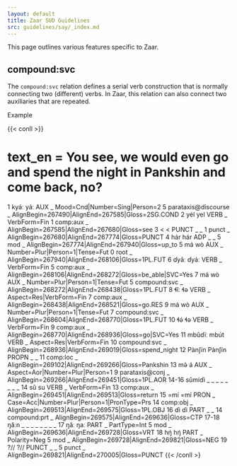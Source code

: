```yaml
---
layout: default
title: Zaar SUD Guidelines
src: guidelines/say/_index.md
---
```


This page outlines various features specific to Zaar.

## compound:svc

The `compound:svc` relation defines a serial verb construction that is normally connecting two (different) verbs. In Zaar, this relation can also connect two auxiliaries that are repeated. 

Example

{{< conll >}}
# text_en =  You see, we would even go and spend the night in Pankshin and come back, no?
1	kyáː	yáː	AUX	_	Mood=Cnd|Number=Sing|Person=2	5	parataxis@discourse	_	AlignBegin=267490|AlignEnd=267585|Gloss=2SG.COND
2	yél	yel	VERB	_	VerbForm=Fin	1	comp:aux	_	AlignBegin=267585|AlignEnd=267680|Gloss=see
3	<	<	PUNCT	_	_	1	punct	_	AlignBegin=267680|AlignEnd=267774|Gloss=PUNCT
4	hár	hár	ADP	_	_	5	mod	_	AlignBegin=267774|AlignEnd=267940|Gloss=up_to
5	má	wò	AUX	_	Number=Plur|Person=1|Tense=Fut	0	root	_	AlignBegin=267940|AlignEnd=268106|Gloss=1PL.FUT
6	ɗyǎː	ɗyáː	VERB	_	VerbForm=Fin	5	comp:aux	_	AlignBegin=268106|AlignEnd=268272|Gloss=be_able|SVC=Yes
7	má	wò	AUX	_	Number=Plur|Person=1|Tense=Fut	5	compound:svc	_	AlignBegin=268272|AlignEnd=268438|Gloss=1PL.FUT
8	ɬǐː	ɬə	VERB	_	Aspect=Res|VerbForm=Fin	7	comp:aux	_	AlignBegin=268438|AlignEnd=268521|Gloss=go.RES
9	má	wò	AUX	_	Number=Plur|Person=1|Tense=Fut	7	compound:svc	_	AlignBegin=268604|AlignEnd=268770|Gloss=1PL.FUT
10	ɬə́	ɬə	VERB	_	VerbForm=Fin	9	comp:aux	_	AlignBegin=268770|AlignEnd=268936|Gloss=go|SVC=Yes
11	mbûɗíː	mbút	VERB	_	Aspect=Res|VerbForm=Fin	10	compound:svc	_	AlignBegin=268936|AlignEnd=269019|Gloss=spend_night
12	Pànʃín	Pànʃín	PROPN	_	_	11	comp:loc	_	AlignBegin=269102|AlignEnd=269266|Gloss=Pankshin
13	mə̀	á	AUX	_	Aspect=Aor|Number=Plur|Person=1	9	parataxis@conj	_	AlignBegin=269266|AlignEnd=269451|Gloss=1PL.AOR
14-16	sûmíɗi	_	_	_	_	_	_	_	_
14	sû	su	VERB	_	VerbForm=Fin	13	comp:aux	_	AlignBegin=269451|AlignEnd=269513|Gloss=return
15	=mí	=mí	PRON	_	Case=Acc|Number=Plur|Person=1|PronType=Prs	14	comp:obj	_	AlignBegin=269513|AlignEnd=269575|Gloss=1PL.OBJ
16	ɗi	ɗi	PART	_	_	14	compound:prt	_	AlignBegin=269575|AlignEnd=269636|Gloss=CTP
17-18	ŋǎːn	_	_	_	_	_	_	_	_
17	ŋǎː	ŋaː	PART	_	PartType=Int	5	mod	_	AlignBegin=269636|AlignEnd=269728|Gloss=VRT
18	hŋ́	hŋ́	PART	_	Polarity=Neg	5	mod	_	AlignBegin=269728|AlignEnd=269821|Gloss=NEG
19	?//	?//	PUNCT	_	_	5	punct	_	AlignBegin=269821|AlignEnd=270005|Gloss=PUNCT
{{< /conll >}
